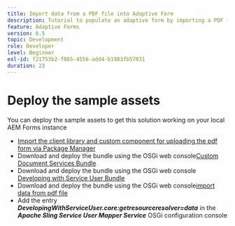 ```yaml
---
title: Import data from a PDF file into Adaptive Form
description: Tutorial to populate an adaptive form by importing a PDF file
feature: Adaptive Forms
version: 6.5
topic: Development
role: Developer
level: Beginner
exl-id: f21753b2-f065-4556-add4-b1983fb57031
duration: 23
---
```

# Deploy the sample assets

You can deploy the sample assets to get this solution working on your local AEM Forms instance

* [Import the client library and custom component for uploading the pdf form via Package Manager](./assets/client-libs-custom-component.zip)
* Download and deploy the bundle using the OSGi web console[Custom Document Services Bundle](/help/forms/assets/common-osgi-bundles/AEMFormsDocumentServices.core-1.0-SNAPSHOT.jar)
* Download and deploy the bundle using the OSGi web console [Developing with Service User Bundle](/help/forms/assets/common-osgi-bundles/DevelopingWithServiceUser.jar)
* Download and deploy the bundle using the OSGi web console[import data from pdf file](./assets/onlineToOffline.core-1.0.0-SNAPSHOT.jar)
* Add the entry _**DevelopingWithServiceUser.core:getresourceresolver=data**_ in the _**Apache Sling Service User Mapper Service**_ OSGi configuration console
